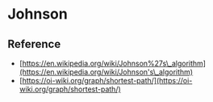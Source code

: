 # Johnson

## Reference

* [https://en.wikipedia.org/wiki/Johnson%27s\_algorithm](https://en.wikipedia.org/wiki/Johnson's\_algorithm)
* [https://oi-wiki.org/graph/shortest-path/](https://oi-wiki.org/graph/shortest-path/)
